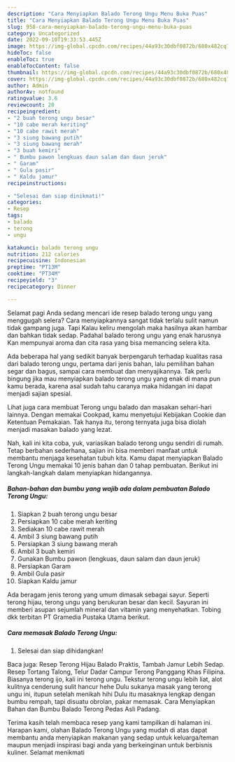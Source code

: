 ```yaml
---
description: "Cara Menyiapkan Balado Terong Ungu Menu Buka Puas"
title: "Cara Menyiapkan Balado Terong Ungu Menu Buka Puas"
slug: 958-cara-menyiapkan-balado-terong-ungu-menu-buka-puas
category: Uncategorized
date: 2022-09-10T19:33:53.445Z
image: https://img-global.cpcdn.com/recipes/44a93c30dbf0872b/680x482cq70/balado-terong-ungu-foto-resep-utama.jpg
hideToc: false
enableToc: true
enableTocContent: false
thumbnail: https://img-global.cpcdn.com/recipes/44a93c30dbf0872b/680x482cq70/balado-terong-ungu-foto-resep-utama.jpg
cover: https://img-global.cpcdn.com/recipes/44a93c30dbf0872b/680x482cq70/balado-terong-ungu-foto-resep-utama.jpg
author: Admin
authorAv: notfound
ratingvalue: 3.6
reviewcount: 20
recipeingredient:
- "2 buah terong ungu besar"
- "10 cabe merah keriting"
- "10 cabe rawit merah"
- "3 siung bawang putih"
- "3 siung bawang merah"
- "3 buah kemiri"
- " Bumbu pawon lengkuas daun salam dan daun jeruk"
- " Garam"
- " Gula pasir"
- " Kaldu jamur"
recipeinstructions:

- "Selesai dan siap dinikmati!"
categories:
- Resep
tags:
- balado
- terong
- ungu

katakunci: balado terong ungu 
nutrition: 212 calories
recipecuisine: Indonesian
preptime: "PT13M"
cooktime: "PT34M"
recipeyield: "3"
recipecategory: Dinner

---
```



Selamat pagi Anda sedang mencari ide resep balado terong ungu yang menggugah selera? Cara menyiapkannya sangat tidak terlalu sulit namun tidak gampang juga. Tapi Kalau keliru mengolah maka hasilnya akan hambar dan bahkan tidak sedap. Padahal balado terong ungu yang enak harusnya Kan mempunyai aroma dan cita rasa yang bisa memancing selera kita.


Ada beberapa hal yang sedikit banyak berpengaruh terhadap kualitas rasa dari balado terong ungu, pertama dari jenis bahan, lalu pemilihan bahan segar dan bagus, sampai cara membuat dan menyajikannya. Tak perlu bingung jika mau menyiapkan balado terong ungu yang enak di mana pun kamu berada, karena asal sudah tahu caranya maka hidangan ini dapat menjadi sajian spesial.

Lihat juga cara membuat Terong ungu balado dan masakan sehari-hari lainnya. Dengan memakai Cookpad, kamu menyetujui Kebijakan Cookie dan Ketentuan Pemakaian. Tak hanya itu, terong ternyata juga bisa diolah menjadi masakan balado yang lezat.


Nah, kali ini kita coba, yuk, variasikan balado terong ungu sendiri di rumah. Tetap berbahan sederhana, sajian ini bisa memberi manfaat untuk membantu menjaga kesehatan tubuh kita. Kamu dapat menyiapkan Balado Terong Ungu memakai 10 jenis bahan dan 0 tahap pembuatan. Berikut ini langkah-langkah dalam menyiapkan hidangannya.

<!--inarticleads1-->

##### Bahan-bahan dan bumbu yang wajib ada dalam pembuatan Balado Terong Ungu:

1. Siapkan 2 buah terong ungu besar
1. Persiapkan 10 cabe merah keriting
1. Sediakan 10 cabe rawit merah
1. Ambil 3 siung bawang putih
1. Persiapkan 3 siung bawang merah
1. Ambil 3 buah kemiri
1. Gunakan  Bumbu pawon (lengkuas, daun salam dan daun jeruk)
1. Persiapkan  Garam
1. Ambil  Gula pasir
1. Siapkan  Kaldu jamur


Ada beragam jenis terong yang umum dimasak sebagai sayur. Seperti terong hijau, terong ungu yang berukuran besar dan kecil. Sayuran ini memberi asupan sejumlah mineral dan vitamin yang menyehatkan. Tobing dkk terbitan PT Gramedia Pustaka Utama berikut. 

<!--inarticleads2-->

##### Cara memasak Balado Terong Ungu:


1. Selesai dan siap dihidangkan!

Baca juga: Resep Terong Hijau Balado Praktis, Tambah Jamur Lebih Sedap. Resep Tortang Talong, Telur Dadar Campur Terong Panggang Khas Filipina. Biasanya terong ijo, kali ini terong ungu. Tekstur terong ungu lebih liat, alot kulitnya cenderung sulit hancur hehe Dulu sukanya masak yang terong ungu ini, itupun setelah menikah hihi Dulu itu masaknya lengkap dengan bumbu rempah, tapi disuatu obrolan, pakar memasak. Cara Menyiapkan Bahan dan Bumbu Balado Terong Pedas Asli Padang. 

Terima kasih telah membaca resep yang kami tampilkan di halaman ini. Harapan kami, olahan Balado Terong Ungu yang mudah di atas dapat membantu anda menyiapkan makanan yang sedap untuk keluarga/teman maupun menjadi inspirasi bagi anda yang berkeinginan untuk berbisnis kuliner. Selamat menikmati
